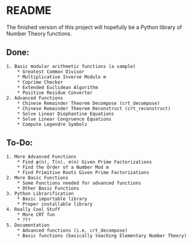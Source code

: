# README

The finished version of this project will hopefully be a Python library of Number Theory functions.

## Done:
	1. Basic modular arithmetic functions (a sample)
		* Greatest Common Divisor
		* Multiplicative Inverse Modulo m
		* Coprime Checker
		* Extended Euclidean Algorithm
		* Positive Residue Converter
	2. Advanced Functions
		* Chinese Remainder Theorem Decompose (crt_decompose)
		* Chinese Remainder Theorem Reconstruct (crt_reconstruct)
		* Solve Linear Diophantine Equations
		* Solve Linear Congruence Equations
		* Compute Legendre Symbols

## To-Do:
	1. More Advanced Functions
		* Find φ(n), Τ(n), σ(n) Given Prime Factorizations
		* Find the Order of a Number Mod m
		* Find Primitive Roots Given Prime Factorizations
	2. More Basic Functions
		* Some Functions needed for advanced functions
		* Other Basic Functions
	3. Python Librarification
		* Basic importable library
		* Proper installable library
	4. Really Cool Stuff
		* More CRT fun
		* ???
	5. Documentation
		* Advanced functions (i.e. crt_decompose)
		* Basic functions (basically teaching Elementary Number Theory)